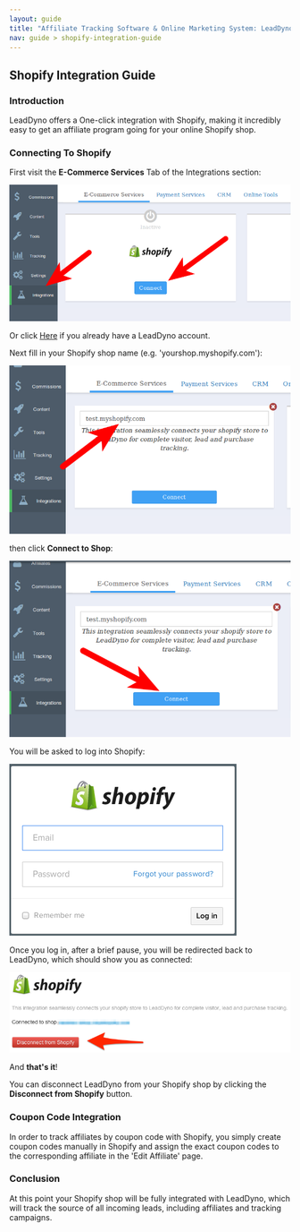 ```yaml
---
layout: guide
title: "Affiliate Tracking Software & Online Marketing System: LeadDyno"
nav: guide > shopify-integration-guide
---
```


## Shopify Integration Guide

### Introduction

LeadDyno offers a One-click integration with Shopify, making it incredibly easy to get an affiliate program going for
your online Shopify shop.

### Connecting To Shopify

First visit the **E-Commerce Services** Tab of the Integrations section:

![Shopify Setup](/img/connect_to_shopify.png)

Or click [Here](https://app.leaddyno.com/settings/integrations/e-commerce) if you already have a LeadDyno account.

Next fill in your Shopify shop name (e.g. 'yourshop.myshopify.com'):

![Shopify Setup](/img/shopify_shop_name.png)

then click **Connect to Shop**:

![Shopify Setup](/img/shopify_connect.png)

You will be asked to log into Shopify:

![Shopify Setup](/img/shopify_login.png)

Once you log in, after a brief pause, you will be redirected back to LeadDyno, which should show you as connected:

![Shopify Setup](/img/shopify_after_connect.png)

And **that's it**!

You can disconnect LeadDyno from your Shopify shop by clicking the **Disconnect from Shopify** button.

<a class="docs-anchor" id="coupon"> </a>

### Coupon Code Integration

In order to track affiliates by coupon code with Shopify, you simply create coupon codes manually in Shopify and assign the exact coupon codes to the corresponding affiliate in the 'Edit Affiliate' page.

### Conclusion

At this point your Shopify shop will be fully integrated with LeadDyno, which will track the source of all incoming leads,
including affiliates and tracking campaigns.
